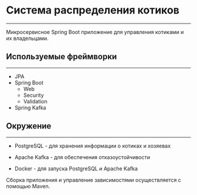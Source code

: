 # Система распределения котиков

---

Микросервисное Spring Boot приложение для управления котиками и их владельцами.

## Используемые фреймворки

---

- JPA
- Spring Boot
  - Web
  - Security
  - Validation
- Spring Kafka

## Окружение

---

- PostgreSQL - для хранения информации о котиках и хозяевах

- Apache Kafka - для обеспечения отказоустойчивости

- Docker - для запуска PostgreSQL и Apache Kafka

Сборка приложения и управление зависимостями осуществляется с помощью Maven.